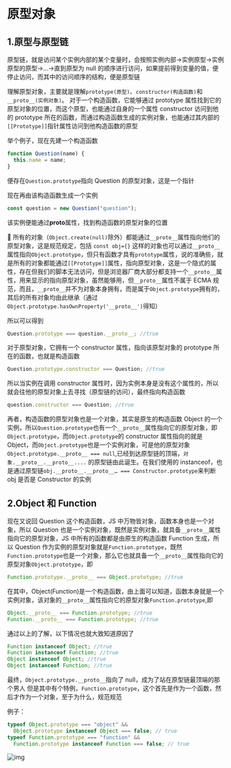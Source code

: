 # 原型对象

## 1.原型与原型链

原型链，就是访问某个实例内部的某个变量时，会按照实例内部->实例原型->实例原型的原型->…->直到原型为 null 的顺序进行访问，如果提前得到变量的值，便停止访问，而其中的访问顺序的结构，便是原型链

理解原型对象，主要就是理解`prototype(原型)`、`constructor(构造函数)`和`__proto__(实例对象)`。
对于一个构造函数，它能够通过 prototype 属性找到它的原型对象的位置，而这个原型，也能通过自身的一个属性 constructor 访问到他的 prototype 所在的函数，而通过构造函数生成的实例对象，也能通过其内部的`[[Prototype]]`指针属性访问到他构造函数的原型

举个例子，现在先建一个构造函数

```js
function Question(name) {
  this.name = name;
}
```

便存在`Question.prototype`指向 Question 的原型对象，这是一个指针

现在再由该构造函数生成一个实例

```js
const question = new Question("question");
```

该实例便能通过**proto**属性，找到构造函数的原型对象的位置

🔖 所有的对象（`Object.create(null)`除外）都能通过`__proto__`属性指向他们的原型对象，这是规范规定，包括 `const obj={}` 这样的对象也可以通过`__proto__`属性指向`Object.prototype`，但只有函数才具有`prototype`属性，说的准确些，就是所有的对象都能通过`[[Prototype]]`属性，指向原型对象，这是一个隐式的属性，存在但我们的脚本无法访问，但是浏览器厂商大部分都支持一个`__proto__`属性，用来显示的指向原型对象，虽然能够用，但`__proto__`属性不属于 ECMA 规范，而且，`__proto__`并不为对象本身拥有，而是属于`Object.prototype`拥有的，其后的所有对象均由此继承（通过`Object.prototype.hasOwnProperty('__proto__')`得知）

所以可以得到

```js
Question.prototype === question.__proto__; //true
```

对于原型对象，它拥有一个 constructor 属性，指向该原型对象的 prototype 所在的函数，也就是构造函数

```js
Question.prototype.constructor === Question; //true
```

所以当实例在调用 constructor 属性时，因为实例本身是没有这个属性的，所以就会往他的原型对象上去寻找（原型链的访问），最终指向构造函数

```js
question.constructor === Question; //true
```

再者，构造函数的原型对象也是一个对象，其实是原生的构造函数 Object 的一个实例，所以`Question.prototype`也有一个`__proto__`属性指向它的原型对象，即`Object.prototype`，而`Object.prototype`的 constructor 属性指向的就是 Object，而`Object.prototype`也是一个实例对象，可是他的原型对象`Object.prototype.__proto__ === null`,已经到达原型链的顶端，`对象.__proto__.__proto__....` 的原型链由此诞生。在我们使用的 instanceof，也是通过原型链`obj.__proto__.__proto__… === Constructor.prototype`来判断 obj 是否是 Constructor 的实例

## 2.Object 和 Function

现在又说回 Question 这个构造函数，JS 中万物皆对象，函数本身也是一个对象，所以 Question 也是一个实例对象，既然是实例对象，就具备`__proto__`属性指向它的原型对象，JS 中所有的函数都是由原生的构造函数 Function 生成，所以 Question 作为实例的原型对象就是`Function.prototype`，既然`Function.prototype`也是一个对象，那么它也就具备一个`__proto__`属性指向它的原型对象`Object.prototype`，即

```js
Function.prototype.__proto__ === Object.prototype; //true
```

在其中，Object(Function)是一个构造函数，由上面可以知道，函数本身就是一个实例对象，该对象的`__proto__`属性指向它的原型对象`Function.prototype`,即

```js
Object.__proto__ === Function.prototype; //true
Function.__proto__ === Function.prototype; //true
```

通过以上的了解，以下情况也就大致知道原因了

```js
Function instanceof Object; //true
Function instanceof Function; //true
Object instanceof Object; //true
Object instanceof Function; //true
```

最终，`Object.prototype.__proto__`指向了 null，成为了站在原型链最顶端的那个男人
但是其中有个特例，`Function.prototype`，这个首先是作为一个函数，然后才作为一个对象，至于为什么，规范规范

例子：

```js
typeof Object.prototype === "object" &&
  Object.prototype instanceof Object === false; // true
typeof Function.prototype === "function" &&
  Function.prototype instanceof Function === false; // true
```

![img](http://singz72.com/images/blog/prototype.jpg "原型链图")
